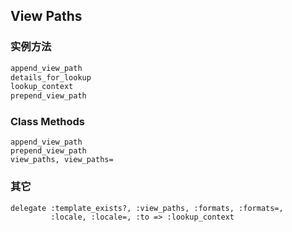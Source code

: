## View Paths

### 实例方法

```ruby
append_view_path
details_for_lookup
lookup_context
prepend_view_path
```

### Class Methods

```
append_view_path
prepend_view_path
view_paths, view_paths=
```

### 其它

```
delegate :template_exists?, :view_paths, :formats, :formats=,
         :locale, :locale=, :to => :lookup_context
```
